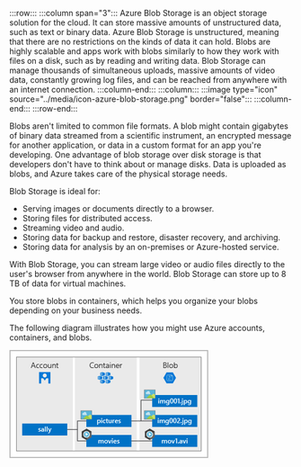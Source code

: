 :::row:::
  :::column span="3":::
Azure Blob Storage is an object storage solution for the cloud. It can store massive amounts of unstructured data, such as text or binary data. Azure Blob Storage is unstructured, meaning that there are no restrictions on the kinds of data it can hold. Blobs are highly scalable and apps work with blobs similarly to how they work with files on a disk, such as by reading and writing data. Blob Storage can manage thousands of simultaneous uploads, massive amounts of video data, constantly growing log files, and can be reached from anywhere with an internet connection.
  :::column-end:::
  :::column:::
    :::image type="icon" source="../media/icon-azure-blob-storage.png" border="false":::
  :::column-end:::
:::row-end:::

Blobs aren't limited to common file formats. A blob might contain gigabytes of binary data streamed from a scientific instrument, an encrypted message for another application, or data in a custom format for an app you're developing. One advantage of blob storage over disk storage is that developers don't have to think about or manage disks. Data is uploaded as blobs, and Azure takes care of the physical storage needs.

Blob Storage is ideal for:

- Serving images or documents directly to a browser.
- Storing files for distributed access.
- Streaming video and audio.
- Storing data for backup and restore, disaster recovery, and archiving.
- Storing data for analysis by an on-premises or Azure-hosted service.

With Blob Storage, you can stream large video or audio files directly to the user's browser from anywhere in the world. Blob Storage can store up to 8 TB of data for virtual machines.

You store blobs in containers, which helps you organize your blobs depending on your business needs.

The following diagram illustrates how you might use Azure accounts, containers, and blobs.

![Diagram of hierarchy of a storage account.](../media/account-container-blob.png)
